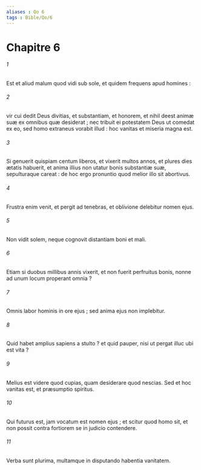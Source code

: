 ```yaml
---
aliases : Qo 6
tags : Bible/Qo/6
---
```


# Chapitre 6

###### 1
Est et aliud malum quod vidi sub sole, et quidem frequens apud homines :
###### 2
vir cui dedit Deus divitias, et substantiam, et honorem, et nihil deest animæ suæ ex omnibus quæ desiderat ; nec tribuit ei potestatem Deus ut comedat ex eo, sed homo extraneus vorabit illud : hoc vanitas et miseria magna est.
###### 3
Si genuerit quispiam centum liberos, et vixerit multos annos, et plures dies ætatis habuerit, et anima illius non utatur bonis substantiæ suæ, sepulturaque careat : de hoc ergo pronuntio quod melior illo sit abortivus.
###### 4
Frustra enim venit, et pergit ad tenebras, et oblivione delebitur nomen ejus.
###### 5
Non vidit solem, neque cognovit distantiam boni et mali.
###### 6
Etiam si duobus millibus annis vixerit, et non fuerit perfruitus bonis, nonne ad unum locum properant omnia ?
###### 7
Omnis labor hominis in ore ejus ; sed anima ejus non implebitur.
###### 8
Quid habet amplius sapiens a stulto ? et quid pauper, nisi ut pergat illuc ubi est vita ?
###### 9
Melius est videre quod cupias, quam desiderare quod nescias. Sed et hoc vanitas est, et præsumptio spiritus.
###### 10
Qui futurus est, jam vocatum est nomen ejus ; et scitur quod homo sit, et non possit contra fortiorem se in judicio contendere.
###### 11
Verba sunt plurima, multamque in disputando habentia vanitatem.

